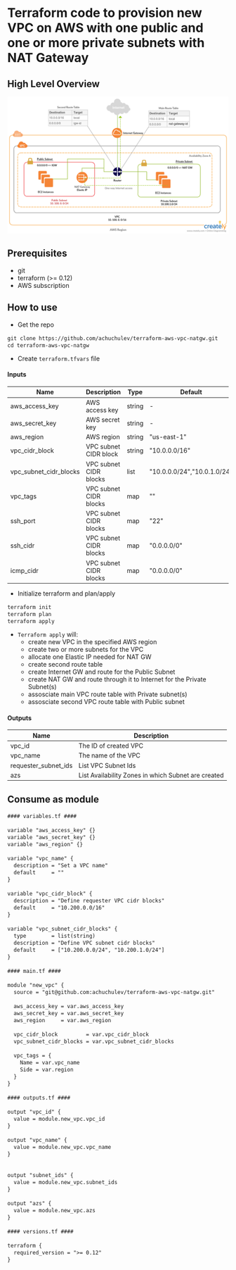 # Terraform code to provision new VPC on AWS with one public and one or more private subnets with NAT Gateway

## High Level Overview

<img src="diagrams/aws-vpc-nat_gw.png" />

## Prerequisites

- git
- terraform (>= 0.12)
- AWS subscription

## How to use

- Get the repo

```
git clone https://github.com/achuchulev/terraform-aws-vpc-natgw.git
cd terraform-aws-vpc-natgw
```

- Create `terraform.tfvars` file

#### Inputs

| Name  |	Description |	Type |  Default |	Required
| ----- | ----------- | ---- |  ------- | --------
| aws_access_key | AWS access key | string | - | yes
| aws_secret_key | AWS secret key | string | - | yes
| aws_region | AWS region | string | "us-east-1" | no
| vpc_cidr_block | VPC subnet CIDR block | string | "10.0.0.0/16" | no
| vpc_subnet_cidr_blocks | VPC subnet CIDR blocks | list | "10.0.0.0/24","10.0.1.0/24" | no
| vpc_tags | VPC subnet CIDR blocks | map  | "" | no
| ssh_port | VPC subnet CIDR blocks | map  | "22" | no
| ssh_cidr | VPC subnet CIDR blocks | map  | "0.0.0.0/0" | no
| icmp_cidr | VPC subnet CIDR blocks | map  | "0.0.0.0/0" | no

- Initialize terraform and plan/apply

```
terraform init
terraform plan
terraform apply
```

- `Terraform apply` will:
  - create new VPC in the specified AWS region
  - create two or more subnets for the VPC
  - allocate one Elastic IP needed for NAT GW
  - create second route table
  - create Internet GW and route for the Public Subnet
  - create NAT GW and route through it to Internet for the Private Subnet(s)
  - assosciate main VPC route table with Private subnet(s)
  - assosciate second VPC route table with Public subnet
  
  
#### Outputs

| Name  |	Description 
| ----- | ----------- 
| vpc_id | The ID of created VPC
| vpc_name | The name of the VPC
| requester_subnet_ids | List VPC Subnet Ids
| azs | List Availability Zones in which Subnet are created


## Consume as module

```
#### variables.tf ####

variable "aws_access_key" {}
variable "aws_secret_key" {}
variable "aws_region" {}

variable "vpc_name" {
  description = "Set a VPC name"
  default     = ""
}

variable "vpc_cidr_block" {
  description = "Define requester VPC cidr blocks"
  default     = "10.200.0.0/16"
}

variable "vpc_subnet_cidr_blocks" {
  type        = list(string)
  description = "Define VPC subnet cidr blocks"
  default     = ["10.200.0.0/24", "10.200.1.0/24"]
}

#### main.tf ####

module "new_vpc" {
  source = "git@github.com:achuchulev/terraform-aws-vpc-natgw.git"

  aws_access_key = var.aws_access_key
  aws_secret_key = var.aws_secret_key
  aws_region     = var.aws_region

  vpc_cidr_block         = var.vpc_cidr_block
  vpc_subnet_cidr_blocks = var.vpc_subnet_cidr_blocks

  vpc_tags = {
    Name = var.vpc_name
    Side = var.region
  }
}

#### outputs.tf ####

output "vpc_id" {
  value = module.new_vpc.vpc_id
}

output "vpc_name" {
  value = module.new_vpc.vpc_name
}


output "subnet_ids" {
  value = module.new_vpc.subnet_ids
}

output "azs" {
  value = module.new_vpc.azs
}

#### versions.tf ####

terraform {
  required_version = ">= 0.12"
}

```
